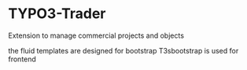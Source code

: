 # TYPO3-Trader
Extension to manage commercial projects and objects

the fluid templates are designed for bootstrap
T3sbootstrap is used for frontend
